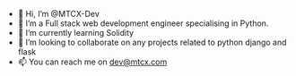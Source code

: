 - 👋 Hi, I’m @MTCX-Dev
- 👀 I’m a Full stack web development engineer specialising in Python. 
- 🌱 I’m currently learning Solidity
- 💞️ I’m looking to collaborate on any projects related to python django and flask
- 📫 You can reach me on <a href="mailto: mtcx999@gmail.com">dev@mtcx.com</a>

